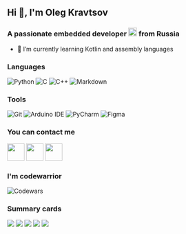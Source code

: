 ## Hi 👋, I'm Oleg Kravtsov
### A passionate embedded developer <img src="https://camo.githubusercontent.com/870d765b5c096038f097185a0ffa08df4011c0491b8039f3a7d5eeebf4d82c7e/68747470733a2f2f6d656469612e67697068792e636f6d2f6d656469612f57556c706c634d704f43456d5447427442572f67697068792e676966" height="20"> from Russia

- 🌱 I’m currently learning Kotlin and assembly languages

### Languages
![Python](https://img.shields.io/badge/python-3670A0?style=for-the-badge&logo=python&logoColor=ffdd54)
![C](https://img.shields.io/badge/c-%2300599C.svg?style=for-the-badge&logo=c&logoColor=white)
![C++](https://img.shields.io/badge/c++-%2300599C.svg?style=for-the-badge&logo=c%2B%2B&logoColor=white)
![Markdown](https://img.shields.io/badge/markdown-%23000000.svg?style=for-the-badge&logo=markdown&logoColor=white)

### Tools
![Git](https://img.shields.io/badge/git-%23F05033.svg?style=for-the-badge&logo=git&logoColor=white)
![Arduino IDE](https://img.shields.io/badge/Arduino_IDE-00979D?style=for-the-badge&logo=arduino&logoColor=white)
![PyCharm](https://img.shields.io/badge/PyCharm-000000.svg?&style=for-the-badge&logo=PyCharm&logoColor=white)
![Figma](https://img.shields.io/badge/Figma-F24E1E?style=for-the-badge&logo=figma&logoColor=white)

### You can contact me
[<img src="https://cdn-icons-png.flaticon.com/256/1384/1384060.png" height="40">][YT]
[<img src="https://upload.wikimedia.org/wikipedia/commons/thumb/f/f3/VK_Compact_Logo_%282021-present%29.svg/1024px-VK_Compact_Logo_%282021-present%29.svg.png" height="40">][VK]
[<img src="https://upload.wikimedia.org/wikipedia/commons/thumb/8/83/Telegram_2019_Logo.svg/2048px-Telegram_2019_Logo.svg.png" height="40">][TG]

[YT]: https://www.youtube.com/@RadioPizzaRU
[VK]: https://vk.com/kravtsov.oleg
[TG]: https://t.me/kravtsov_oleg

### I'm codewarrior
![Codewars](https://www.codewars.com/users/RadioPizza/badges/large)

### Summary cards
![](https://github-profile-summary-cards.vercel.app/api/cards/profile-details?username=RadioPizza&theme=gruvbox)
![](https://github-profile-summary-cards.vercel.app/api/cards/most-commit-language?username=RadioPizza&theme=gruvbox)
![](https://github-profile-summary-cards.vercel.app/api/cards/repos-per-language?username=RadioPizza&theme=gruvbox)
![](https://github-profile-summary-cards.vercel.app/api/cards/stats?username=RadioPizza&theme=gruvbox)
![](https://github-profile-summary-cards.vercel.app/api/cards/productive-time?username=RadioPizza&theme=gruvbox&utcOffset=+7)
